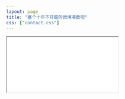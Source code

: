 ```yaml
---
layout: page
title: "塞个十年不开腔的微博凑数吧"
css: ["contact.css"]
---
```

<div class="col s12">
  <div class="icontain">
    <iframe src="{{site.contact_url}}">Loading...</iframe>
  </div>
</div>
